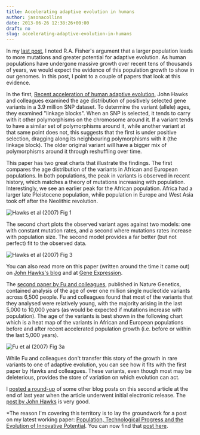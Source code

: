 ```yaml
---
title: Accelerating adaptive evolution in humans
author: jasonacollins
date: 2013-06-26 12:38:26+00:00
draft: no
slug: accelerating-adaptive-evolution-in-humans
---
```


In my [last post](https://jasoncollins.blog/more-people-means-more-ideas-and-mutations/), I noted R.A. Fisher's argument that a larger population leads to more mutations and greater potential for adaptive evolution. As human populations have undergone massive growth over recent tens of thousands of years, we would expect the evidence of this population growth to show in our genomes. In this post, I point to a couple of papers that look at this evidence.

In the first, [Recent acceleration of human adaptive evolution](https://doi.org/10.1073/pnas.0707650104), John Hawks and colleagues examined the age distribution of positively selected gene variants in a 3.9 million SNP dataset. To determine the variant (allele) ages, they examined "linkage blocks". When an SNP is selected, it tends to carry with it other polymorphisms on the chromosome around it. If a variant tends to have a similar set of polymorphisms around it, while another variant at that same point does not, this suggests that the first is under positive selection, dragging along its neighbouring polymorphisms with it (the linkage block). The older original variant will have a bigger mix of polymorphisms around it through reshuffling over time.

This paper has two great charts that illustrate the findings. The first compares the age distribution of the variants in African and European populations. In both populations, the peak in variants is observed in recent history, which matches a theory of mutations increasing with population. Interestingly, we see an earlier peak for the African population. Africa had a larger late Pleistocene population, while population in Europe and West Asia took off after the Neolithic revolution.

![Hawks et al (2007) Fig 1](/img/2013-06-26-accelerating-adaptive-evolution-in-humans/hawks-et-al-2007-fig-1.jpg)

The second chart plots the observed variant ages against two models: one with constant mutation rates, and a second where mutations rates increase with population size. The second model provides a far better (but not perfect) fit to the observed data.

![Hawks et al (2007) Fig 3](/img/2013-06-26-accelerating-adaptive-evolution-in-humans/hawks-et-al-2007-fig-3.jpg)

You can also read more on this paper (written around the time it came out) on [John Hawks's blog](http://johnhawks.net/weblog/topics/evolution/selection/acceleration/accel_story_2007.html?seemore=y) and at [Gene Expression](http://blogs.discovermagazine.com/gnxp/2007/12/accelerated-adaptive-human-evolution/#.UcpkvuuiaI4).

The [second paper by Fu and colleagues](https://doi.org/10.1038/nature11690), published in Nature Genetics, contained analysis of the age of over one million single nucleotide variants across 6,500 people. Fu and colleagues found that most of the variants that they analysed were relatively young, with the majority arising in the last 5,000 to 10,000 years (as would be expected if mutations increase with population). The age of the variants is best shown in the following chart which is a heat map of the variants in African and European populations before and after recent accelerated population growth (i.e. before or within the last 5,000 years).

![Fu et al (2007) Fig 3a](/img/2013-06-26-accelerating-adaptive-evolution-in-humans/fu-et-al-2007-fig-3a.jpg)

While Fu and colleagues don't transfer this story of the growth in rare variants to one of adaptive evolution, you can see how it fits with the first paper by Hawks and colleagues. These variants, even though most may be deleterious, provides the store of variation on which evolution can act.

I [posted a round-up](https://jasoncollins.blog/a-flood-of-new-genetic-variation/) of some other blog posts on this second article at the end of last year when the article underwent initial electronic release. The [post by John Hawks](http://johnhawks.net/weblog/reviews/genomics/selection/fu-2012-mutation-ages-europeans-africans.html) is very good.

*The reason I'm covering this territory is to lay the groundwork for a post on my latest working paper: [Population, Technological Progress and the Evolution of Innovative Potential](http://ssrn.com/abstract=2284456). You can now find that [post here](https://jasoncollins.blog/population-technological-progress-and-the-evolution-of-innovative-potential/).
